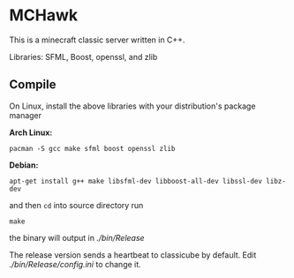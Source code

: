 # MCHawk

This is a minecraft classic server written in C++.

Libraries: SFML, Boost, openssl, and zlib

## Compile

On Linux, install the above libraries with your distribution's package manager

**Arch Linux:**

```
pacman -S gcc make sfml boost openssl zlib
```

**Debian:**

```
apt-get install g++ make libsfml-dev libboost-all-dev libssl-dev libz-dev
```

and then `cd` into source directory run

```
make
```

the binary will output in *./bin/Release*

The release version sends a heartbeat to classicube by default. Edit *./bin/Release/config.ini* to change it.
